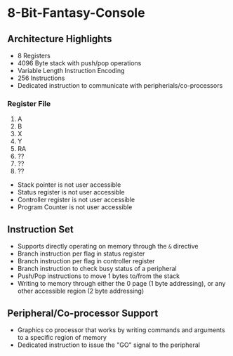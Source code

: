 # 8-Bit-Fantasy-Console

## Architecture Highlights
- 8 Registers
- 4096 Byte stack with push/pop operations
- Variable Length Instruction Encoding
- 256 Instructions
- Dedicated instruction to communicate with peripherials/co-processors
### Register File
1. A
2. B
3. X
4. Y
5. RA
6. ??
7. ??
8. ??

- Stack pointer is not user accessible
- Status register is not user accessible
- Controller register is not user accessible
- Program Counter is not user accessible

## Instruction Set
- Supports directly operating on memory through the `&` directive
- Branch instruction per flag in status register
- Branch instruction per flag in controller register
- Branch instruction to check busy status of a peripheral
- Push/Pop instructions to move 1 bytes to/from the stack
- Writing to memory through either the 0 page (1 byte addressing), or any other accessible region (2 byte addressing)

## Peripheral/Co-processor Support
- Graphics co processor that works by writing commands and arguments to a specific region of memory
- Dedicated instruction to issue the "GO" signal to the peripheral
